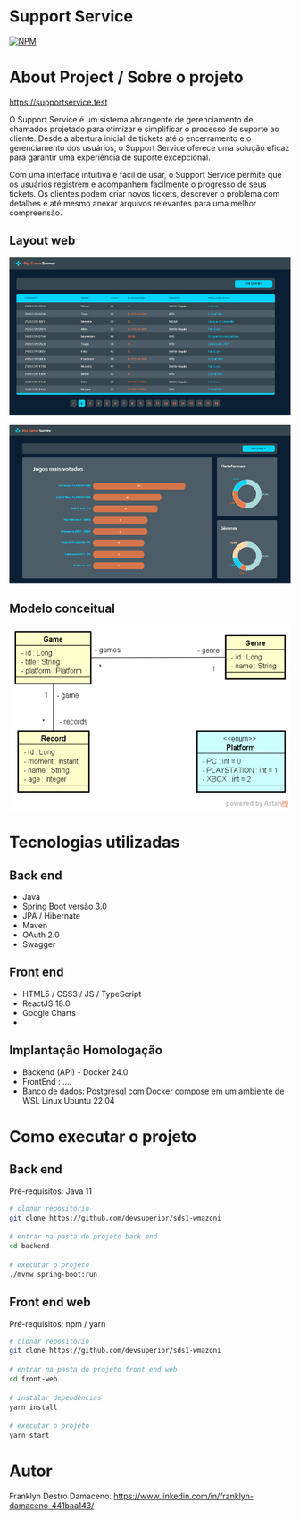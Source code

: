 # Support Service
[![NPM](https://img.shields.io/npm/l/react)](https://github.com/devsuperior/sds1-wmazoni/blob/master/LICENSE) 

# About Project / Sobre o projeto

https://supportservice.test

O Support Service é um sistema abrangente de gerenciamento de chamados projetado para otimizar e simplificar o processo de suporte ao cliente. Desde a abertura inicial de tickets até o encerramento e o gerenciamento dos usuários, o Support Service oferece uma solução eficaz para garantir uma experiência de suporte excepcional.

Com uma interface intuitiva e fácil de usar, o Support Service permite que os usuários registrem e acompanhem facilmente o progresso de seus tickets. Os clientes podem criar novos tickets, descrever o problema com detalhes e até mesmo anexar arquivos relevantes para uma melhor compreensão.

## Layout web
![Web 1](https://github.com/acenelio/assets/raw/main/sds1/web1.png)

![Web 2](https://github.com/acenelio/assets/raw/main/sds1/web2.png)

## Modelo conceitual

![Modelo Conceitual](https://github.com/acenelio/assets/raw/main/sds1/modelo-conceitual.png)

# Tecnologias utilizadas
## Back end
- Java
- Spring Boot versão 3.0
- JPA / Hibernate
- Maven
- OAuth 2.0
- Swagger
## Front end
- HTML5 / CSS3 / JS / TypeScript
- ReactJS 18.0
- Google Charts
- 
## Implantação Homologação 
- Backend (API) - Docker 24.0
- FrontEnd : ....
- Banco de dados: Postgresql com Docker compose em um ambiente de WSL Linux Ubuntu 22.04

# Como executar o projeto

## Back end
Pré-requisitos: Java 11

```bash
# clonar repositório
git clone https://github.com/devsuperior/sds1-wmazoni

# entrar na pasta do projeto back end
cd backend

# executar o projeto
./mvnw spring-boot:run
```

## Front end web
Pré-requisitos: npm / yarn

```bash
# clonar repositório
git clone https://github.com/devsuperior/sds1-wmazoni

# entrar na pasta do projeto front end web
cd front-web

# instalar dependências
yarn install

# executar o projeto
yarn start
```

# Autor

Franklyn Destro Damaceno.
https://www.linkedin.com/in/franklyn-damaceno-441baa143/

